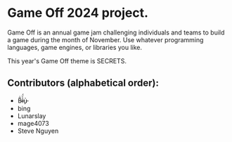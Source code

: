 # Game Off 2024 project.

Game Off is an annual game jam challenging individuals and teams to build a game during the month of November. Use whatever programming languages, game engines, or libraries you like. 

This year's Game Off theme is SECRETS.

## Contributors (alphabetical order):

- B̴̃̇l̶̀̈́u̵̙͗
- bing
- Lunarslay
- mage4073
- Steve Nguyen
